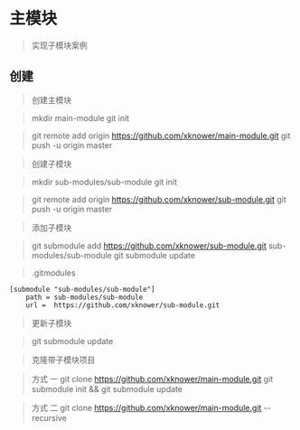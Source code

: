 # 主模块

> 实现子模块案例

## 创建

> 创建主模块

> mkdir main-module
> git init

> git remote add origin https://github.com/xknower/main-module.git
> git push -u origin master

> 创建子模块

> mkdir sub-modules/sub-module
> git init

> git remote add origin https://github.com/xknower/sub-module.git
> git push -u origin master

> 添加子模块

> git submodule add https://github.com/xknower/sub-module.git sub-modules/sub-module
> git submodule update

> .gitmodules
```
[submodule "sub-modules/sub-module"]
    path = sub-modules/sub-module
    url =  https://github.com/xknower/sub-module.git
```

> 更新子模块

> git submodule update

> 克隆带子模块项目

> 方式 一
git clone https://github.com/xknower/main-module.git
git submodule init && git submodule update

> 方式 二
git clone https://github.com/xknower/main-module.git --recursive